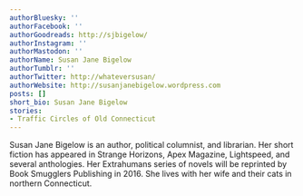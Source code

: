 ```yaml
---
authorBluesky: ''
authorFacebook: ''
authorGoodreads: http://sjbigelow/
authorInstagram: ''
authorMastodon: ''
authorName: Susan Jane Bigelow
authorTumblr: ''
authorTwitter: http://whateversusan/
authorWebsite: http://susanjanebigelow.wordpress.com
posts: []
short_bio: Susan Jane Bigelow
stories:
- Traffic Circles of Old Connecticut
---
```


Susan Jane Bigelow is an author, political columnist, and librarian. Her short fiction has appeared in Strange Horizons, Apex Magazine, Lightspeed, and several anthologies. Her Extrahumans series of novels will be reprinted by Book Smugglers Publishing in 2016. She lives with her wife and their cats in northern Connecticut.